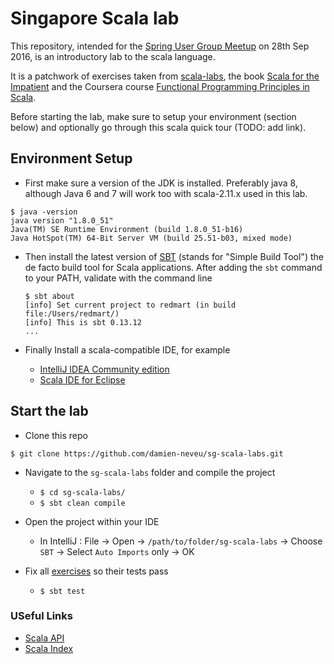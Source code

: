 # Singapore Scala lab

This repository, intended for the [Spring User Group Meetup](https://www.meetup.com/singasug/events/234315161/) on 28th Sep 2016, is an introductory lab to the scala language.

It is a patchwork of exercises taken from [scala-labs](https://github.com/scala-labs/scala-labs), the book [Scala for the Impatient](http://horstmann.com/scala/) and the Coursera course [Functional Programming Principles in Scala](https://www.coursera.org/learn/progfun1).

Before starting the lab, make sure to setup your environment (section below) and optionally go through this scala quick tour (TODO: add link).

Environment Setup
-------

- First make sure a version of the JDK is installed. Preferably java 8, although Java 6 and 7 will work too with scala-2.11.x used in this lab.

```
$ java -version
java version "1.8.0_51"
Java(TM) SE Runtime Environment (build 1.8.0_51-b16)
Java HotSpot(TM) 64-Bit Server VM (build 25.51-b03, mixed mode)
```

- Then install the latest version of [SBT](http://www.scala-sbt.org/0.13/docs/Setup.html) (stands for "Simple Build Tool") the de facto build tool for Scala applications. After adding the `sbt` command to your PATH, validate with the command line
  ```
  $ sbt about
  [info] Set current project to redmart (in build file:/Users/redmart/)
  [info] This is sbt 0.13.12
  ...
  ```

- Finally Install a scala-compatible IDE, for example
  - [IntelliJ IDEA Community edition](https://www.jetbrains.com/idea/#chooseYourEdition)
  - [Scala IDE for Eclipse](http://scala-ide.org/)

Start the lab
-------

- Clone this repo
```
$ git clone https://github.com/damien-neveu/sg-scala-labs.git
```
- Navigate to the `sg-scala-labs` folder and compile the project
  - `$ cd sg-scala-labs/`
  - `$ sbt clean compile`

- Open the project within your IDE
  - In IntelliJ : File -> Open -> `/path/to/folder/sg-scala-labs` -> Choose `SBT` -> Select `Auto Imports` only -> OK

- Fix all [exercises](src/main/scala/com/meetup/scalab) so their tests pass
  - `$ sbt test`

### USeful Links

- [Scala API](http://www.scala-lang.org/files/archive/api/current/#package)
- [Scala Index](https://index.scala-lang.org/)
